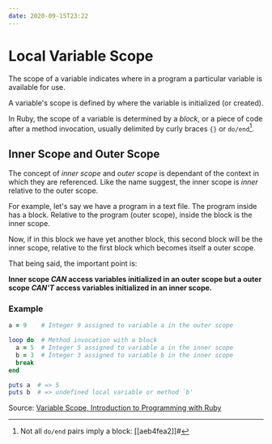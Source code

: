 ```yaml
---
date: 2020-09-15T23:22
---
```


# Local Variable Scope

The scope of a variable indicates where in a program a particular variable is
available for use.

A variable's scope is defined by where the variable is initialized (or
created).

In Ruby, the scope of a variable is determined by a _block_, or a piece of code
after a method invocation, usually delimited by curly braces `{}` or
`do/end`[^1].


## Inner Scope and Outer Scope

The concept of _inner scope_ and _outer scope_ is dependant of the context in
which they are referenced. Like the name suggest, the inner scope is _inner_
relative to the outer scope.

For example, let's say we have a program in a text file. The program inside has
a block. Relative to the program (outer scope), inside the block is the inner
scope.

Now, if in this block we have yet another block, this second block will be the
inner scope, relative to the first block which becomes itself a outer scope.

That being said, the important point is:

**Inner scope *CAN* access variables initialized in an outer scope but a outer
scope *CAN'T* access variables initialized in an inner scope.**


### Example

```ruby
a = 9    # Integer 9 assigned to variable a in the outer scope

loop do  # Method invocation with a block
  a = 5  # Integer 5 assigned to variable a in the inner scope
  b = 3  # Integer 3 assigned to variable b in the inner scope
  break
end

puts a  # => 5
puts b  # => undefined local variable or method `b'
```

Source: [Variable Scope, Introduction to Programming with Ruby](https://launchschool.com/books/ruby/read/variables#variablescope)


[^1]: Not all `do/end` pairs imply a block: [[aeb4fea2]]#
